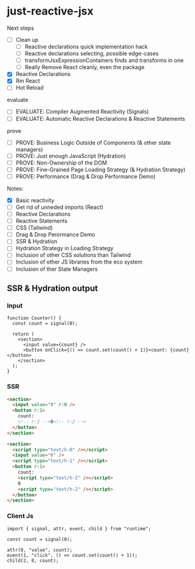 # just-reactive-jsx

Next steps

- [ ] Clean up
  - [ ] Reactive declarations quick implementation hack
  - [ ] Reactive declarations selecting, possible edge-cases
  - [ ] transformJsxExpressionContainers finds and transforms in one
  - [ ] Really Remove React cleanly, even the package
- [x] Reactive Declarations
- [x] Rm React
- [ ] Hot Reload

evaluate

- [ ] EVALUATE: Compiler Augmented Reactivity (Signals)
- [ ] EVALUATE: Automatic Reactive Declarations & Reactive Statements

prove

- [ ] PROVE: Business Logic Outside of Components (& other state managers)
- [ ] PROVE: Just enough JavaScript (Hydration)
- [ ] PROVE: Non-Ownership of the DOM
- [ ] PROVE: Fine-Grained Page Loading Strategy (& Hydration Strategy)
- [ ] PROVE: Performance (Drag & Drop Performance Demo)

Notes:

- [x] Basic reactivity
- [ ] Get rid of unneded imports (React)
- [ ] Reactive Declarations
- [ ] Reactive Statements
- [ ] CSS (Tailwind)
- [ ] Drag & Drop Perormance Demo
- [ ] SSR & Hydration
- [ ] Hydration Strategy in Loading Strategy
- [ ] Inclusion of other CSS solutions than Tailwind
- [ ] Inclusion of other JS libraries from the eco system
- [ ] Inclusion of ther State Managers

## SSR & Hydration output

### Input

```tsx
function Counter() {
  const count = signal(0);

  return (
    <section>
      <input value={count} />
      <button onClick={() => count.set(count() + 1)}>count: {count}</button>
    </section>
  );
}
```

### SSR

```html
<section>
  <input value="0" r:0 />
  <button r:1>
    count:
    <!-- r:2 -->0<!-- r:2 -->
  </button>
</section>
```

```html
<section>
  <script type="text/h-0" /></script>
  <input value="0" />
  <script type="text/h-1" /></script>
  <button r:1>
    count:
    <script type="text/h-2" /></script>
    0
    <script type="text/h-2" /></script>
  </button>
</section>
```

### Client Js

```tsx
import { signal, attr, event, child } from "runtime";

const count = signal(0);

attr(0, "value", count);
event(1, "click", () => count.set(count() + 1));
child(2, 0, count);
```
